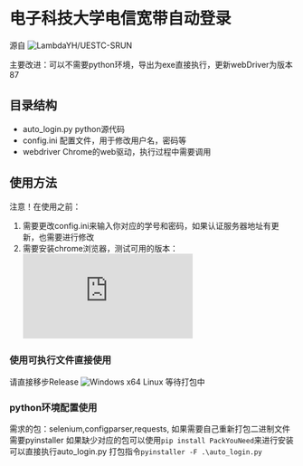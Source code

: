 # 电子科技大学电信宽带自动登录

源自 ![LambdaYH/UESTC-SRUN](https://github.com/LambdaYH/UESTC-SRUN)

主要改进：可以不需要python环境，导出为exe直接执行，更新webDriver为版本87

## 目录结构
- auto_login.py     python源代码
- config.ini        配置文件，用于修改用户名，密码等
- webdriver         Chrome的web驱动，执行过程中需要调用

## 使用方法
注意！在使用之前：
1. 需要更改config.ini来输入你对应的学号和密码，如果认证服务器地址有更新，也需要进行修改
2. 需要安装chrome浏览器，测试可用的版本：![87.0.4280.66](http://www.pc9.com/pc/info-3879.html)

### 使用可执行文件直接使用
请直接移步Release
![Windows x64](https://github.com/wmdscjhdpy/SRUN_AutoConnect_UESTC/releases/)
Linux 等待打包中

### python环境配置使用
需求的包：selenium,configparser,requests,   如果需要自己重新打包二进制文件需要pyinstaller
如果缺少对应的包可以使用```pip install PackYouNeed```来进行安装
可以直接执行auto_login.py
打包指令```pyinstaller -F .\auto_login.py```